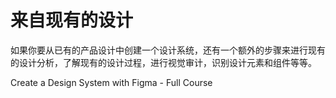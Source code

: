 # 来自现有的设计

如果你要从已有的产品设计中创建一个设计系统，还有一个额外的步骤来进行现有的设计分析，了解现有的设计过程，进行视觉审计，识别设计元素和组件等等。


<BadgeLink colorScheme='blue' badgeText='Watch' href='https://www.youtube.com/watch?v=RYDiDpW2VkM'>Create a Design System with Figma - Full Course</BadgeLink>
